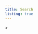```yaml
---
title: Search
listing: true
---
```


<!-- markdownlint-disable no-inline-html -->
<!-- <SearchWidget/> -->>
